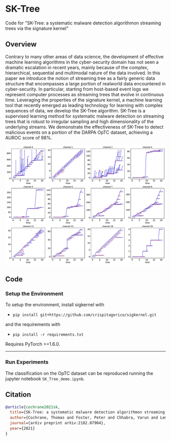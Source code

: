 # SK-Tree
Code for "SK-Tree: a systematic malware detection algorithmon streaming trees via the signature kernel"

## Overview

Contrary to many other areas of data science, the development of effective machine learning algorithms in the cyber-security domain has not seen a dramatic escalation in
recent years, mainly because of the complex, hierarchical, sequential and multimodal nature of the data involved. In this paper we introduce the notion of streaming tree as a fairly generic data structure that encompasses a large portion of realworld data encountered in cyber-security. In particular, starting from host-based event logs we represent computer processes as streaming trees that evolve in continuous time. Leveraging the properties of the signature kernel, a machine learning tool that recently emerged as leading technology for learning with complex sequences of data, we develop the SK-Tree algorithm. SK-Tree is a supervised learning method for systematic malware detection on streaming trees that is robust to irregular sampling and high dimensionality of the underlying streams. We demonstrate the effectiveness of SK-Tree to detect malicious events on a portion of the DARPA OpTC dataset, achieving a AUROC score of 98%.


<p align="center">
    <img class="center" src="./pictures/trees_pic.jpg" width="800"/>
</p>


## Code

### Setup the Environment
To setup the environment, install sigkernel with

+ `pip install git+https://github.com/crispitagorico/sigkernel.git`

and the requirements with

+ `pip install -r requirements.txt`

Requires PyTorch >=1.6.0.

-----

### Run Experiments
The classification on the OpTC dataset can be reproduced running the jupyter notebook `SK_Tree_demo.ipynb`. 

## Citation

```bibtex
@article{cochrane2021sk,
  title={SK-Tree: a systematic malware detection algorithmon streaming trees via the signature kernel},
  author={Cochrane, Thomas and Foster, Peter and Chhabra, Varun and Lemercier, Maud and Salvi, Cristopher and Lyons, Terry},
  journal={arXiv preprint arXiv:2102.07904},
  year={2021}
}
```
